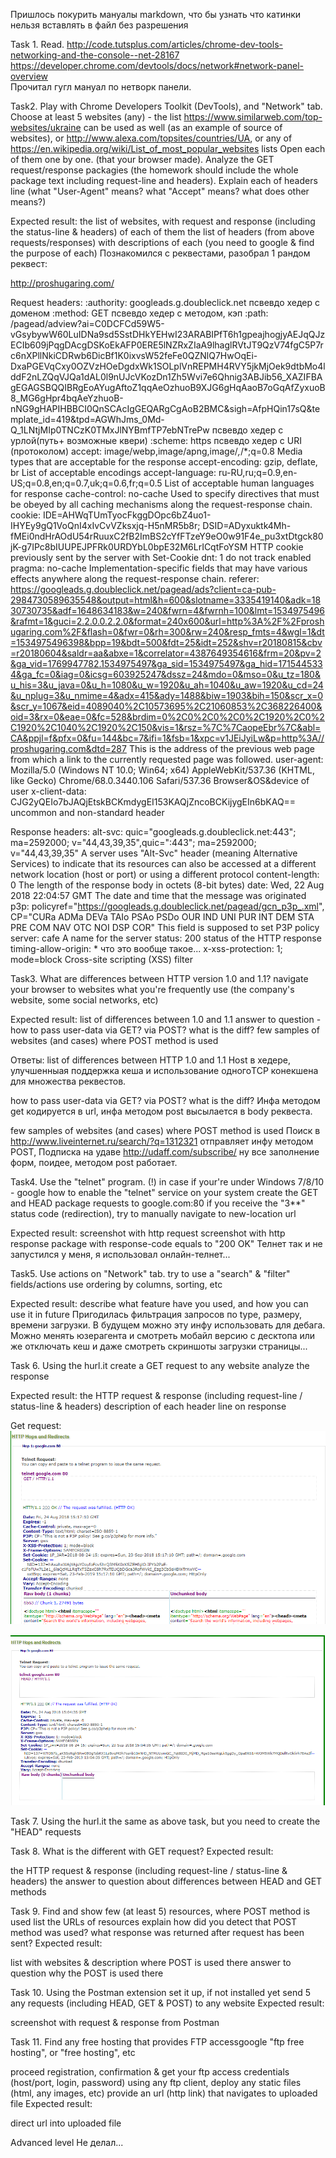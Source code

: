Пришлось покурить мануалы markdown, что бы узнать что катинки нельзя вставлять в файл без разрешения <br/>

Task 1. Read.
http://code.tutsplus.com/articles/chrome-dev-tools-networking-and-the-console--net-28167
https://developer.chrome.com/devtools/docs/network#network-panel-overview <br/>
Прочитал гугл мануал по нетворк панели.


Task2. Play with Chrome Developers Toolkit (DevTools), and "Network" tab.
Choose at least 5 websites (any) - the list https://www.similarweb.com/top-websites/ukraine can be used as well (as an example of source of websites), or http://www.alexa.com/topsites/countries/UA, or any of https://en.wikipedia.org/wiki/List_of_most_popular_websites lists
Open each of them one by one. (that your browser made). Analyze the GET request/response packagies (the homework should include the whole package text including request-line and headers). Explain each of headers line (what "User-Agent" means? what "Accept" means? what does other means?)

Expected result:
the list of websites, with request and response (including the status-line & headers) of each of them
the list of headers (from above requests/responses) with descriptions of each (you need to google & find the purpose of each)
Познакомился с реквестами, разобрал 1 рандом реквест:

http://proshugaring.com/

Request headers: 
:authority: googleads.g.doubleclick.net
псвевдо хедер с доменом
:method: GET
псвевдо хедер с методом, кэп
:path: /pagead/adview?ai=C0DCFCd59W5-vGsybywW60LuIDNa9sd5SstDHkYEHwI23ARABIPfT6h1gpeajhogjyAEJqQJzECIb609jPqgDAcgDSKoEkAFP0ERE5lNZRxZIaA9lhaglRVtJT9QzV74fgC5P7rc6nXPllNkiCDRwb6DicBf1K0ixvsW52feFe0QZNlQ7HwOqEi-DxaPGEVqCxy0OZVzHOeDgdxWk1SOLplVnREPMH4RVY5jkMjOek9dtbMo4lddF2nLZQqVJQa1dAL0l9nUJcVKozDn1Zh5Wvi7e6Qhnig3ABJib56_XAZIFBAgEGAGSBQQIBRgEoAYugAftoZ1qqAeOzhuoB9XJG6gHqAaoB7oGqAfZyxuoB8_MG6gHpr4bqAeYzhuoB-nNG9gHAPIHBBCI0QnSCAcIgGEQARgCgAoB2BMC&sigh=AfpHQin17sQ&template_id=419&tpd=AGWhJms_0Md-Q_1LNtjMIp0TNCzK0TMxJlNYBmfTP7ebNTrePw
псвевдо хедер с урлой(путь+ возможные квери)
:scheme: https
псвевдо хедер с URI (протоколом)
accept: image/webp,image/apng,image/*,*/*;q=0.8
Media types that are acceptable for the response
accept-encoding: gzip, deflate, br
List of acceptable encodings
accept-language: ru-RU,ru;q=0.9,en-US;q=0.8,en;q=0.7,uk;q=0.6,fr;q=0.5
List of acceptable human languages for response
cache-control: no-cache
Used to specify directives that must be obeyed by all caching mechanisms along the request-response chain.
cookie: IDE=AHWqTUmTyocFkggDOpc6bZ4uo1-IHYEy9gQ1VoQnI4xIvCvVZksxjq-H5nMR5b8r; DSID=ADyxuktk4Mh-fMEi0ndHrAOdU54rRuuxC2fB2ImBS2cYfFTzeY9eO0w91F4e_pu3xtDtgck80jK-g7IPc8bIUUPEJPFRk0URDYbL0bpE32M6LrICqtFoYSM
HTTP cookie previously sent by the server with Set-Cookie
dnt: 1
do not track enabled
pragma: no-cache
Implementation-specific fields that may have various effects anywhere along the request-response chain.
referer: https://googleads.g.doubleclick.net/pagead/ads?client=ca-pub-2984730589635548&output=html&h=600&slotname=3335419140&adk=1830730735&adf=1648634183&w=240&fwrn=4&fwrnh=100&lmt=1534975496&rafmt=1&guci=2.2.0.0.2.2.0&format=240x600&url=http%3A%2F%2Fproshugaring.com%2F&flash=0&fwr=0&rh=300&rw=240&resp_fmts=4&wgl=1&dt=1534975496398&bpp=19&bdt=500&fdt=25&idt=252&shv=r20180815&cbv=r20180604&saldr=aa&abxe=1&correlator=4387649354616&frm=20&pv=2&ga_vid=1769947782.1534975497&ga_sid=1534975497&ga_hid=1715445334&ga_fc=0&iag=0&icsg=603925247&dssz=24&mdo=0&mso=0&u_tz=180&u_his=3&u_java=0&u_h=1080&u_w=1920&u_ah=1040&u_aw=1920&u_cd=24&u_nplug=3&u_nmime=4&adx=415&ady=1488&biw=1903&bih=150&scr_x=0&scr_y=1067&eid=4089040%2C10573695%2C21060853%2C368226400&oid=3&rx=0&eae=0&fc=528&brdim=0%2C0%2C0%2C0%2C1920%2C0%2C1920%2C1040%2C1920%2C150&vis=1&rsz=%7C%7CaopeEbr%7C&abl=CA&ppjl=f&pfx=0&fu=144&bc=7&ifi=1&fsb=1&xpc=v1JEiJyiLw&p=http%3A//proshugaring.com&dtd=287
This is the address of the previous web page from which a link to the currently requested page was followed.
user-agent: Mozilla/5.0 (Windows NT 10.0; Win64; x64) AppleWebKit/537.36 (KHTML, like Gecko) Chrome/68.0.3440.106 Safari/537.36
Browser&OS&device of user
x-client-data: CJG2yQEIo7bJAQjEtskBCKmdygEI153KAQjZncoBCKijygEIn6bKAQ==
uncommon and non-standard header

Response headers:
alt-svc: quic="googleads.g.doubleclick.net:443"; ma=2592000; v="44,43,39,35",quic=":443"; ma=2592000; v="44,43,39,35"
A server uses "Alt-Svc" header (meaning Alternative Services) to indicate that its resources can also be accessed at a different network location (host or port) or using a different protocol
content-length: 0
  The length of the response body in octets (8-bit bytes)
date: Wed, 22 Aug 2018 22:04:57 GMT
The date and time that the message was originated
p3p: policyref="https://googleads.g.doubleclick.net/pagead/gcn_p3p_.xml", CP="CURa ADMa DEVa TAIo PSAo PSDo OUR IND UNI PUR INT DEM STA PRE COM NAV OTC NOI DSP COR"
This field is supposed to set P3P policy
server: cafe
A name for the server
status: 200
status of the HTTP response
timing-allow-origin: *
что это вообще такое...
x-xss-protection: 1; mode=block
Cross-site scripting (XSS) filter

Task3. What are differences between HTTP version 1.0 and 1.1?
navigate your browser to websites what you're frequently use (the company's website, some social networks, etc)

Expected result:
list of differences between 1.0 and 1.1
answer to question - how to pass user-data via GET? via POST? what is the diff?
few samples of websites (and cases) where POST method is used

Ответы:
list of differences between HTTP 1.0 and 1.1
Host в хедере, улучшенныая поддержка кеша и использование одногоTCP конекшена для множества реквестов.

how to pass user-data via GET? via POST? what is the diff?
Инфа методом get кодируется в url, инфа методом post высылается в body реквеста.

few samples of websites (and cases) where POST method is used
Поиск в http://www.liveinternet.ru/search/?q=1312321 отправляет инфу методом POST,
Подписка на удаве http://udaff.com/subscribe/ ну все заполнение форм, поидее, методом post работает.

Task4. Use the "telnet" program.
(!) in case if your're under Windows 7/8/10 - google how to enable the "telnet" service on your system
create the GET and HEAD package requests to google.com:80
if you receive the "3**" status code (redirection), try to manually navigate to new-location url

Expected result:
screenshot with http request
screenshot with http response package with response-code equals to "200 OK"
Телнет так и не запустился у меня, я использовал онлайн-телнет...


Task5. Use actions on "Network" tab.
try to use a "search" & "filter" fields/actions
use ordering by columns, sorting, etc

Expected result:
describe what feature have you used, and how you can use it in future
Пригодилась фильтрация запросов по type, размеру, времени загрузки. В будущем можно эту инфу использовать для дебага.
Можно менять юзерагента и смотреть мобайл версию с десктопа или же отключать кеш и даже смотреть скриншоты загрузки страницы...

Task 6. Using the hurl.it
create a GET request to any website
analyze the response

Expected result:
the HTTP request & response (including request-line / status-line & headers)
description of each header line on response

Get request:
![bimbo](/getrequest.png)

![dildo](/headrequest.png)

Task 7. Using the hurl.it
the same as above task, but you need to create the "HEAD" requests


Task 8. What is the different with GET request?
Expected result:

the HTTP request & response (including request-line / status-line & headers)
the answer to question about differences between HEAD and GET methods


Task 9. Find and show few (at least 5) resources, where POST method is used
list the URLs of resources
explain how did you detect that POST method was used?
what response was returned after request has been sent?
Expected result:

list with websites & description where POST is used there
answer to question why the POST is used there

Task 10. Using the Postman extension
set it up, if not installed yet
send 5 any requests (including HEAD, GET & POST) to any website
Expected result: 

screenshot with request & response from Postman


Task 11. Find any free hosting that provides FTP accessgoogle "ftp free hosting", or "free hosting", etc

proceed registration, confirmation & get your ftp access credentials (host/port, login, password)
using any ftp client, deploy any static files (html, any images, etc)
provide an url (http link) that navigates to uploaded file
Expected result:

direct url into uploaded file



Advanced level
Не делал...
